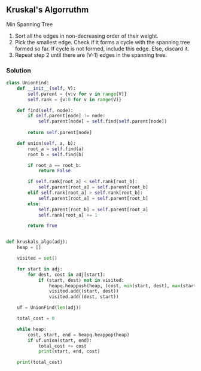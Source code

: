 ## Kruskal's Algorruthm

Min Spanning Tree

1. Sort all the edges in non-decreasing order of their weight. 
2. Pick the smallest edge. Check if it forms a cycle with the spanning tree formed so far. If cycle is not formed, include this edge. Else, discard it. 
3. Repeat step 2 until there are (V-1) edges in the spanning tree.

### Solution

```python
class UnionFind:
    def __init__(self, V):
        self.parent = {v:v for v in range(V)}
        self.rank = {v:0 for v in range(V)}

    def find(self, node):
        if self.parent[node] != node:
            self.parent[node] = self.find(self.parent[node])
        
        return self.parent[node]

    def union(self, a, b):
        root_a = self.find(a)
        root_b = self.find(b)

        if root_a == root_b:
            return False

        if self.rank[root_a] < self.rank[root_b]:
            self.parent[root_a] = self.parent[root_b]
        elif self.rank[root_a] > self.rank[root_b]:
            self.parent[root_a] = self.parent[root_b]
        else:
            self.parent[root_b] = self.parent[root_a]
            self.rank[root_a] += 1

        return True


def kruskals_algo(adj):
    heap = []

    visited = set()

    for start in adj:
        for dest, cost in adj[start]:
            if (start, dest) not in visited:
                heapq.heappush(heap, (cost, min(start, dest), max(start, dest)))
                visited.add((start, dest))
                visited.add((dest, start))

    uf = UnionFind(len(adj))

    total_cost = 0

    while heap:
        cost, start, end = heapq.heappop(heap)
        if uf.union(start, end):
            total_cost += cost
            print(start, end, cost)

    print(total_cost)
```